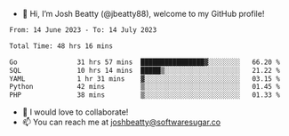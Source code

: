 - 👋 Hi, I’m Josh Beatty (@jbeatty88), welcome to my GitHub profile!

<!--START_SECTION:waka-->

```txt
From: 14 June 2023 - To: 14 July 2023

Total Time: 48 hrs 16 mins

Go               31 hrs 57 mins  ████████████████▓░░░░░░░░   66.20 %
SQL              10 hrs 14 mins  █████▒░░░░░░░░░░░░░░░░░░░   21.22 %
YAML             1 hr 31 mins    ▓░░░░░░░░░░░░░░░░░░░░░░░░   03.15 %
Python           42 mins         ▒░░░░░░░░░░░░░░░░░░░░░░░░   01.45 %
PHP              38 mins         ▒░░░░░░░░░░░░░░░░░░░░░░░░   01.33 %
```

<!--END_SECTION:waka-->

- 💞️ I would love to collaborate!
- 📫 You can reach me at joshbeatty@softwaresugar.co

<!---
jbeatty88/jbeatty88 is a ✨ special ✨ repository because its `README.md` (this file) appears on your GitHub profile.
You can click the Preview link to take a look at your changes.
--->
